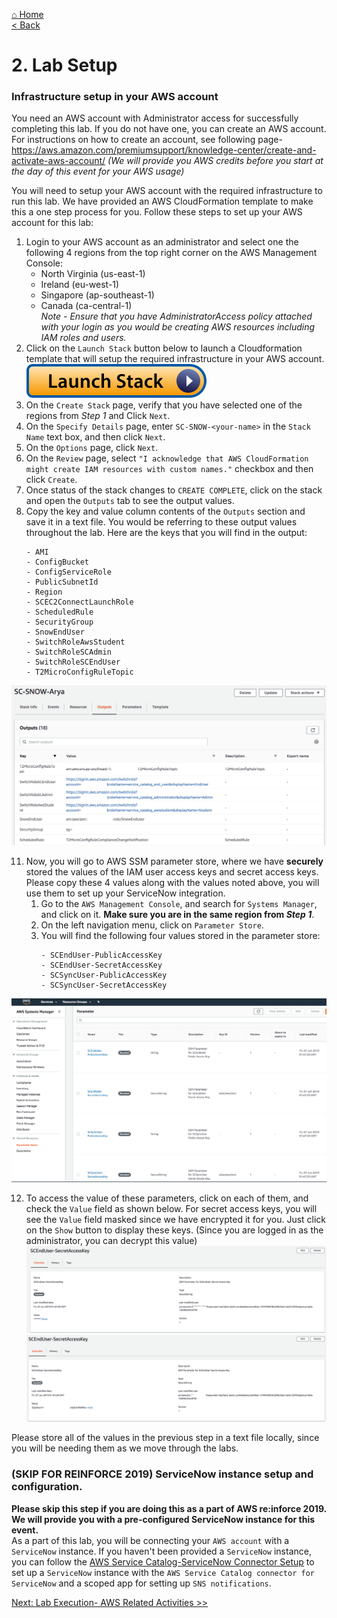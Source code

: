 [⌂ Home](/labs/end-to-end-it-lifecycle-management/README.md)
<br />[< Back](/labs/end-to-end-it-lifecycle-management/resources/LAB-OVERVIEW.md)

# 2. Lab Setup

### Infrastructure setup in your AWS account
You need an AWS account with Administrator access for successfully completing this lab.  If you do not have one, you can create an AWS account. For instructions on how to create an account, see following page- 
https://aws.amazon.com/premiumsupport/knowledge-center/create-and-activate-aws-account/
_(We will provide you AWS credits before you start at the day of this event for your AWS usage)_

You will need to setup your AWS account with the required infrastructure to run this lab. We have provided an AWS CloudFormation template to make this a one step process for you. Follow these steps to set up your AWS account for this lab:

1.	Login to your AWS account as an administrator and select one the following 4 regions from the top right corner on the AWS Management Console:
    - North Virginia (us-east-1)
    - Ireland (eu-west-1)
    - Singapore (ap-southeast-1)
    - Canada (ca-central-1)
<br />_Note - Ensure that you have AdministratorAccess policy attached with your login as you would be creating AWS resources including IAM roles and users._
2. Click on the `Launch Stack` button below to launch a Cloudformation template that will setup the required infrastructure in your AWS account.
<br />[![Launch Stack](/labs/end-to-end-it-lifecycle-management/resources/launch-stack.svg)](https://console.aws.amazon.com/cloudformation/home#/stacks/new?stackName=SC-SNOW-&templateURL=https://reinforce-us-east-1.s3.amazonaws.com/lab_v2.json)
3. On the `Create Stack` page, verify that you have selected one of the regions from _Step 1_ and Click `Next`.
6.	On the `Specify Details` page, enter `SC-SNOW-<your-name>` in the `Stack Name` text box, and then click `Next`. 
7.	On the `Options` page, click `Next`.
8.	On the `Review` page, select `"I acknowledge that AWS CloudFormation might create IAM resources with custom names."` checkbox and then click `Create`.
9.	Once status of the stack changes to `CREATE COMPLETE`, click on the stack and open the `Outputs` tab to see the output values.
10.	Copy the key and value column contents of the `Outputs` section and save it in a text file. You would be referring to these output values throughout the lab. Here are the keys that you will find in the output:
    ```
    - AMI         
    - ConfigBucket        
    - ConfigServiceRole
    - PublicSubnetId  
    - Region      
    - SCEC2ConnectLaunchRole       
    - ScheduledRule      
    - SecurityGroup   
    - SnowEndUser     
    - SwitchRoleAwsStudent
    - SwitchRoleSCAdmin   
    - SwitchRoleSCEndUser 
    - T2MicroConfigRuleTopic 
    ```
![Stack Complete](/labs/end-to-end-it-lifecycle-management/resources/stack-complete.png)

11. Now, you will go to AWS SSM parameter store, where we have **securely** stored the values of the IAM user access keys and secret access keys. Please copy these 4 values along with the values noted above, you will use them to set up your ServiceNow integration.
    1. Go to the `AWS Management Console`, and search for `Systems Manager`, and click on it. **Make sure you are in the same region from _Step 1_**.
    2. On the left navigation menu, click on `Parameter Store`.
    3. You will find the following four values stored in the parameter store:
        ```
        - SCEndUser-PublicAccessKey
        - SCEndUser-SecretAccessKey
        - SCSyncUser-PublicAccessKey
        - SCSyncUser-SecretAccessKey
        ```

![setup-ssm-1](/labs/end-to-end-it-lifecycle-management/resources/setup-ssm-1.png)

12. To access the value of these parameters, click on each of them, and check the `Value` field as shown below. For secret access keys, you will see the `Value` field masked since we have encrypted it for you. Just click on the `Show` button to display these keys. (Since you are logged in as the administrator, you can decrypt this value)
![setup-ssm-1.5](/labs/end-to-end-it-lifecycle-management/resources/setup-ssm-1.5.png)
![setup-ssm-2](/labs/end-to-end-it-lifecycle-management/resources/setup-ssm-2.png)

Please store all of the values in the previous step in a text file locally, since you will be needing them as we move through the labs.

### (SKIP FOR REINFORCE 2019) ServiceNow instance setup and configuration.
**Please skip this step if you are doing this as a part of AWS re:inforce 2019. We will provide you with a pre-configured ServiceNow instance for this event.** <br />
As a part of this lab, you will be connecting your `AWS account` with a `ServiceNow` instance. If you haven't been provided a `ServiceNow` instance, you can follow the [AWS Service Catalog-ServiceNow Connector Setup](README-PREREQ-SNOW.md) to set up a `ServiceNow` instance with the `AWS Service Catalog connector for ServiceNow` and a scoped app for setting up `SNS notifications`.

[Next: Lab Execution- AWS Related Activities >>](/labs/end-to-end-it-lifecycle-management/resources/LAB-EXECUTION-1.md)